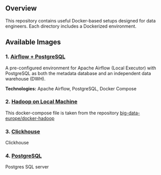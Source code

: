 ## Overview
This repository contains useful Docker-based setups designed for data engineers. Each directory includes a Dockerized environment.

## Available Images
### 1. [Airflow + PostgreSQL](./airflow-postgres/README.md)
A pre-configured environment for Apache Airflow (Local Executor) with PostgreSQL as both the metadata database and an independent data warehouse (DWH).

**Technologies:** Apache Airflow, PostgreSQL, Docker Compose

### 2. [Hadoop on Local Machine](./docker-hadoop/README.md) 
This docker-compose file is taken from the repository [big-data-europe/docker-hadoop](https://github.com/big-data-europe/docker-hadoop)

### 3. [Clickhouse](./clickhouse/README.md)
Clickhouse

### 4. [PostgreSQL](./postgres/README.md)
Postgres SQL server 